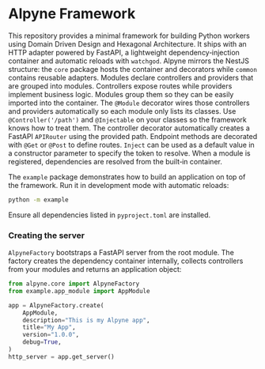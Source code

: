 # Alpyne Framework

This repository provides a minimal framework for building Python workers using
Domain Driven Design and Hexagonal Architecture. It ships with an HTTP adapter
powered by FastAPI, a lightweight dependency‑injection container and automatic
reloads with `watchgod`. Alpyne mirrors the NestJS structure: the `core`
package hosts the container and decorators while `common` contains reusable
adapters.
Modules declare controllers and providers that are grouped into modules. Controllers expose routes while providers implement business logic. Modules group them so they can be easily imported into the container.
The ``@Module`` decorator wires those controllers and providers automatically so each module only lists its classes. Use ``@Controller('/path')`` and ``@Injectable`` on your classes so the framework knows how to treat them. The controller decorator automatically creates a FastAPI ``APIRouter`` using the provided path. Endpoint methods are decorated with ``@Get`` or ``@Post`` to define routes. ``Inject`` can be used as a default value in a constructor parameter to specify the token to resolve. When a module is registered, dependencies are resolved from the built‑in container.


The `example` package demonstrates how to build an application on top of the
framework. Run it in development mode with automatic reloads:

```bash
python -m example
```

Ensure all dependencies listed in `pyproject.toml` are installed.

### Creating the server

`AlpyneFactory` bootstraps a FastAPI server from the root module. The factory
creates the dependency container internally, collects controllers from your
modules and returns an application object:

```python
from alpyne.core import AlpyneFactory
from example.app_module import AppModule

app = AlpyneFactory.create(
    AppModule,
    description="This is my Alpyne app",
    title="My App",
    version="1.0.0",
    debug=True,
)
http_server = app.get_server()
```
